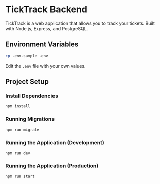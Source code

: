 # TickTrack Backend

TickTrack is a web application that allows you to track your tickets. Built with Node.js, Express, and PostgreSQL.

## Environment Variables

```bash
cp .env.sample .env
```

Edit the `.env` file with your own values.

## Project Setup

### Install Dependencies

```bash
npm install
```

### Running Migrations

```bash
npm run migrate
```

### Running the Application (Development)

```bash
npm run dev
```

### Running the Application (Production)

```bash
npm run start
```
